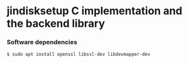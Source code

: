 # jindisksetup C implementation and the backend library

### Software dependencies

```
$ sudo apt install openssl libssl-dev libdevmapper-dev
```

